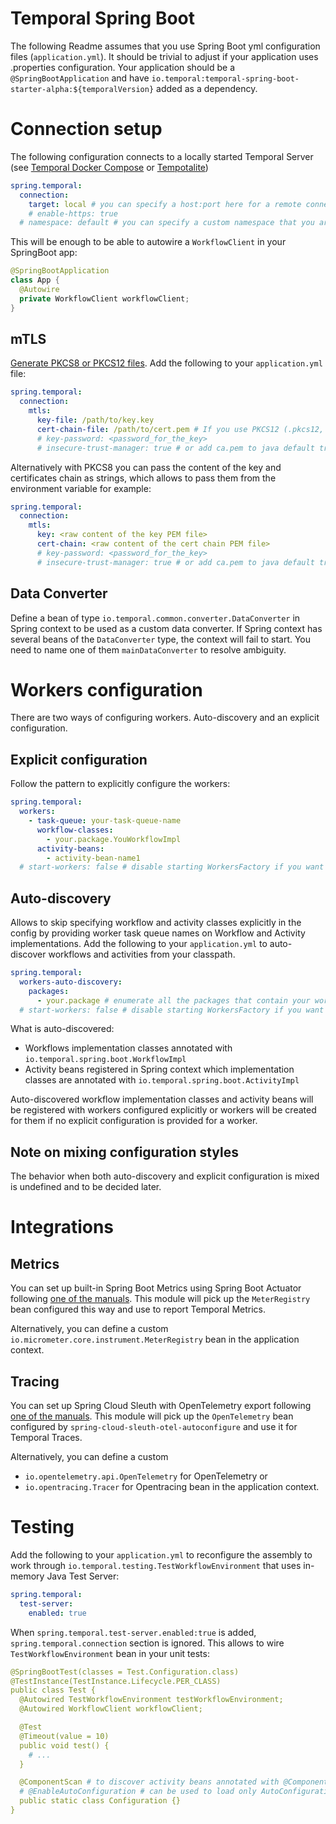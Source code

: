 # Temporal Spring Boot

The following Readme assumes that you use Spring Boot yml configuration files (`application.yml`).
It should be trivial to adjust if your application uses .properties configuration.
Your application should be a `@SpringBootApplication` 
and have `io.temporal:temporal-spring-boot-starter-alpha:${temporalVersion}` added as a dependency.

# Connection setup

The following configuration connects to a locally started Temporal Server 
(see [Temporal Docker Compose](https://github.com/temporalio/docker-compose) or [Tempotalite](https://github.com/temporalio/temporalite))

```yml
spring.temporal:
  connection:
    target: local # you can specify a host:port here for a remote connection
    # enable-https: true
  # namespace: default # you can specify a custom namespace that you are using
```

This will be enough to be able to autowire a `WorkflowClient` in your SpringBoot app:

```java
@SpringBootApplication
class App {
  @Autowire
  private WorkflowClient workflowClient;
}
```

## mTLS

[Generate PKCS8 or PKCS12 files](https://github.com/temporalio/samples-server/blob/main/tls/client-only/mac/end-entity.sh).
Add the following to your `application.yml` file:

```yml
spring.temporal:
  connection:
    mtls:
      key-file: /path/to/key.key
      cert-chain-file: /path/to/cert.pem # If you use PKCS12 (.pkcs12, .pfx or .p12), you don't need to set it because certificates chain is bundled into the key file
      # key-password: <password_for_the_key>
      # insecure-trust-manager: true # or add ca.pem to java default truststore
```

Alternatively with PKCS8 you can pass the content of the key and certificates chain as strings, which allows to pass them from the environment variable for example:

```yml
spring.temporal:
  connection:
    mtls:
      key: <raw content of the key PEM file>
      cert-chain: <raw content of the cert chain PEM file>
      # key-password: <password_for_the_key>
      # insecure-trust-manager: true # or add ca.pem to java default truststore
```

## Data Converter

Define a bean of type `io.temporal.common.converter.DataConverter` in Spring context to be used as a custom data converter.
If Spring context has several beans of the `DataConverter` type, the context will fail to start. You need to name one of them `mainDataConverter` to resolve ambiguity.

# Workers configuration

There are two ways of configuring workers. Auto-discovery and an explicit configuration.

## Explicit configuration

Follow the pattern to explicitly configure the workers:

```yml
spring.temporal:
  workers:
    - task-queue: your-task-queue-name
      workflow-classes:
        - your.package.YouWorkflowImpl
      activity-beans:
        - activity-bean-name1
  # start-workers: false # disable starting WorkersFactory if you want to make any custom changes before the start
```

## Auto-discovery

Allows to skip specifying workflow and activity classes explicitly in the config 
by providing worker task queue names on Workflow and Activity implementations.
Add the following to your `application.yml` to auto-discover workflows and activities from your classpath.

```yml
spring.temporal:
  workers-auto-discovery:
    packages:
      - your.package # enumerate all the packages that contain your workflow and activity implementations
  # start-workers: false # disable starting WorkersFactory if you want to make any custom changes before the start
```

What is auto-discovered:
- Workflows implementation classes annotated with `io.temporal.spring.boot.WorkflowImpl`
- Activity beans registered in Spring context which implementation classes are annotated with `io.temporal.spring.boot.ActivityImpl`

Auto-discovered workflow implementation classes and activity beans will be registered with workers configured explicitly 
or workers will be created for them if no explicit configuration is provided for a worker.

## Note on mixing configuration styles

The behavior when both auto-discovery and explicit configuration is mixed is undefined and to be decided later.

# Integrations

## Metrics

You can set up built-in Spring Boot Metrics using Spring Boot Actuator 
following [one of the manuals](https://tanzu.vmware.com/developer/guides/spring-prometheus/). 
This module will pick up the `MeterRegistry` bean configured this way and use to report Temporal Metrics.

Alternatively, you can define a custom `io.micrometer.core.instrument.MeterRegistry` bean in the application context.

## Tracing

You can set up Spring Cloud Sleuth with OpenTelemetry export 
following [one of the manuals](https://betterprogramming.pub/distributed-tracing-with-opentelemetry-spring-cloud-sleuth-kafka-and-jaeger-939e35f45821).
This module will pick up the `OpenTelemetry` bean configured by `spring-cloud-sleuth-otel-autoconfigure` and use it for Temporal Traces.

Alternatively, you can define a custom 
- `io.opentelemetry.api.OpenTelemetry` for OpenTelemetry or
- `io.opentracing.Tracer` for Opentracing 
bean in the application context.

# Testing

Add the following to your `application.yml` to reconfigure the assembly to work through 
`io.temporal.testing.TestWorkflowEnvironment` that uses in-memory Java Test Server:

```yml
spring.temporal:
  test-server:
    enabled: true
```

When `spring.temporal.test-server.enabled:true` is added, `spring.temporal.connection` section is ignored.
This allows to wire `TestWorkflowEnvironment` bean in your unit tests:

```yml
@SpringBootTest(classes = Test.Configuration.class)
@TestInstance(TestInstance.Lifecycle.PER_CLASS)
public class Test {
  @Autowired TestWorkflowEnvironment testWorkflowEnvironment;
  @Autowired WorkflowClient workflowClient;

  @Test
  @Timeout(value = 10)
  public void test() {
    # ...
  }

  @ComponentScan # to discover activity beans annotated with @Component
  # @EnableAutoConfiguration # can be used to load only AutoConfigurations if usage of @ComponentScan is not desired 
  public static class Configuration {}
}
```


